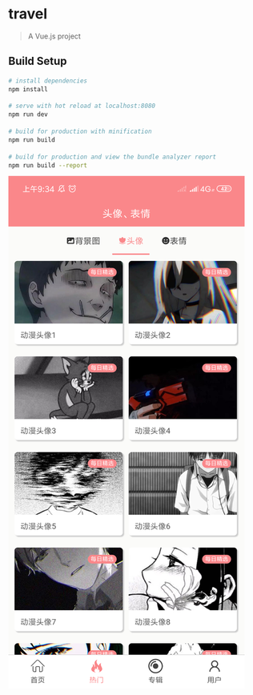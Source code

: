 # travel

> A Vue.js project

## Build Setup

``` bash
# install dependencies
npm install

# serve with hot reload at localhost:8080
npm run dev

# build for production with minification
npm run build

# build for production and view the bundle analyzer report
npm run build --report
```

![Alt](https://github.com/huangxinl/wallPaperApp/blob/master/img/1%20(1).png)
